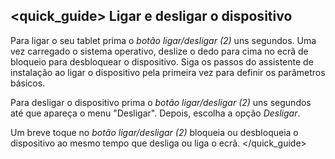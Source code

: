 ## <quick_guide> Ligar e desligar o dispositivo

Para ligar o seu tablet prima o *botão ligar/desligar (2)* uns segundos. Uma vez carregado o sistema operativo, deslize o dedo para cima no ecrã de bloqueio para desbloquear o dispositivo. Siga os passos do assistente de instalação ao ligar o dispositivo pela primeira vez para definir os parâmetros básicos.

Para desligar o dispositivo prima o *botão ligar/desligar (2)* uns segundos até que apareça o menu "Desligar". Depois, escolha a opção *Desligar*. 

Um breve toque no *botão ligar/desligar (2)* bloqueia ou desbloqueia o dispositivo ao mesmo tempo que desliga ou liga o ecrã.
</quick_guide>
